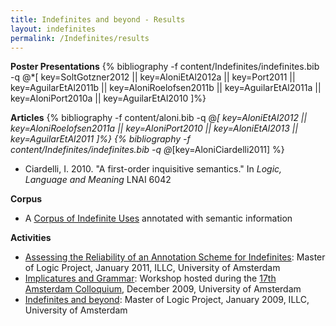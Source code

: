 ```yaml
---
title: Indefinites and beyond - Results
layout: indefinites
permalink: /Indefinites/results
---
```

**Poster Presentations**
{% bibliography -f content/Indefinites/indefinites.bib -q @*[
  key=SoltGotzner2012 || 
  key=AloniEtAl2012a || 
  key=Port2011 || 
  key=AguilarEtAl2011b || 
  key=AloniRoelofsen2011b || 
  key=AguilarEtAl2011a || 
  key=AloniPort2010a || 
  key=AguilarEtAl2010
]%}

**Articles**
{% bibliography -f content/aloni.bib -q @*[
  key=AloniEtAl2012 ||
  key=AloniRoelofsen2011a ||
  key=AloniPort2010 ||
  key=AloniEtAl2013 ||
  key=AguilarEtAl2011
]%}
{% bibliography -f content/Indefinites/indefinites.bib -q @*[key=AloniCiardelli2011] %}
- Ciardelli, I. 2010. "A first-order inquisitive semantics." In <em>Logic, Language and Meaning</em> LNAI 6042

**Corpus**
- A [Corpus of Indefinite Uses](/Indefinites/corpus) annotated with semantic information

**Activities**
- [Assessing the Reliability of an Annotation Scheme for Indefinites](https://staff.science.uva.nl/~raquel/teaching/MoLProject2011/): Master of Logic Project, January 2011, ILLC, University of Amsterdam
- [Implicatures and Grammar](https://www.illc.uva.nl/AC/AC2009/Workshops.html): Workshop hosted during the [17th Amsterdam Colloquium](https://www.illc.uva.nl/AC/AC2009), December 2009, University of Amsterdam
- [Indefinites and beyond](https://www.illc.uva.nl/MScLogic/courses/Projects-0809-Ic/AloniSchulzPort.html): Master of Logic Project, January 2009, ILLC, University of Amsterdam
